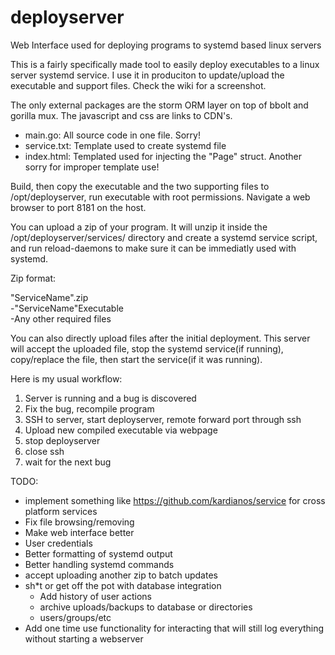 # deployserver
Web Interface used for deploying programs to systemd based linux servers

This is a fairly specifically made tool to easily deploy executables to a linux server systemd service.  I use it in produciton to update/upload the executable and support files.  Check the wiki for a screenshot.

The only external packages are the storm ORM layer on top of bbolt and gorilla mux.  The javascript and css are links to CDN's.

- main.go: All source code in one file. Sorry!
- service.txt: Template used to create systemd file
- index.html: Templated used for injecting the "Page" struct.  Another sorry for improper template use!

Build, then copy the executable and the two supporting files to /opt/deployserver, run executable with root permissions.  Navigate a web browser to port 8181 on the host.

You can upload a zip of your program.  It will unzip it inside the /opt/deployserver/services/<ServiceName> directory and create a systemd service script, and run reload-daemons to make sure it can be immediatly used with systemd.

Zip format:

"ServiceName".zip<br>
-"ServiceName"Executable<br>
-Any other required files

You can also directly upload files after the initial deployment.  This server will accept the uploaded file, stop the systemd service(if running), copy/replace the file, then start the service(if it was running).


Here is my usual workflow:

1. Server is running and a bug is discovered
2. Fix the bug, recompile program
3. SSH to server, start deployserver, remote forward port through ssh
4. Upload new compiled executable via webpage
5. stop deployserver
6. close ssh
7. wait for the next bug

TODO:
- implement something like https://github.com/kardianos/service for cross platform services
- Fix file browsing/removing
- Make web interface better
- User credentials
- Better formatting of systemd output
- Better handling systemd commands
- accept uploading another zip to batch updates
- sh*t or get off the pot with database integration
  - Add history of user actions
  - archive uploads/backups to database or directories
  - users/groups/etc
- Add one time use functionality for interacting that will still log everything without starting a webserver
